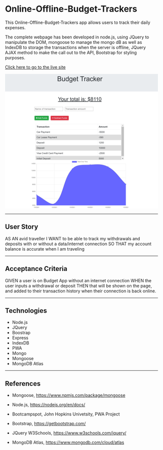 # Online-Offline-Budget-Trackers

This Online-Offline-Budget-Trackers app allows users to track their daily expenses.  

The complete webpage has been developed in node.js, using JQuery to manipulate the DOM, mongoose to manage the mongo dB as well as IndexDB to storage the transactions when the server is offline, JQuery AJAX method to make the call out to the API, Bootstrap for styling purposes.

[Click here to go to the live site](https://infinite-stream-37996.herokuapp.com/)


![picture](./public/images/mainpage.png)

---

## User Story

AS AN avid traveller
I WANT to be able to track my withdrawals and deposits with or without a data/internet connection
SO THAT my account balance is accurate when I am traveling

---

## Acceptance Criteria

GIVEN a user is on Budget App without an internet connection
WHEN the user inputs a withdrawal or deposit
THEN that will be shown on the page, and added to their transaction history when their connection is back online.

---
## Technologies

- Node.js
- JQuery
- Boostrap
- Express
- IndexDB
- PWA
- Mongo
- Mongoose
- MongoDB Atlas

---
## References

- Mongoose, https://www.npmjs.com/package/mongoose

- Node.js, https://nodejs.org/en/docs/

- Bootcampspot, John Hopkins Univetsity, PWA Project 

- Bootstrap, https://getbootstrap.com/

- JQuery W3Schools, https://www.w3schools.com/jquery/

- MongoDB Atlas, https://www.mongodb.com/cloud/atlas

